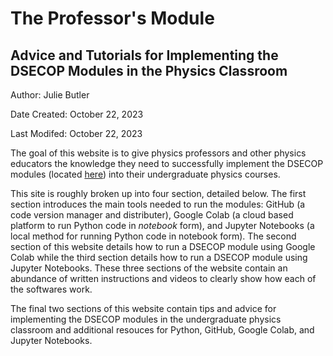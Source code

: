 # The Professor's Module

## Advice and Tutorials for Implementing the DSECOP Modules in the Physics Classroom

Author: Julie Butler

Date Created: October 22, 2023

Last Modifed: October 22, 2023

The goal of this website is to give physics professors and other physics educators the knowledge they need to successfully implement the DSECOP modules (located [here](https://github.com/GDS-Education-Community-of-Practice/DSECOP/tree/main)) into their undergraduate physics courses. 

This site is roughly broken up into four section, detailed below. The first section introduces the main tools needed to run the modules: GitHub (a code version manager and distributer), Google Colab (a cloud based platform to run Python code in _notebook_  form), and Jupyter Notebooks (a local method for running Python code in notebook form). The second section of this website details how to run a DSECOP module using Google Colab while the third section details how to run a DSECOP module using Jupyter Notebooks. These three sections of the website contain an abundance of written instructions and videos to clearly show how each of the softwares work.

The final two sections of this website contain tips and advice for implementing the DSECOP modules in the undergraduate physics classroom and additional resouces for Python, GitHub, Google Colab, and Jupyter Notebooks.

```{tableofcontents}
```
